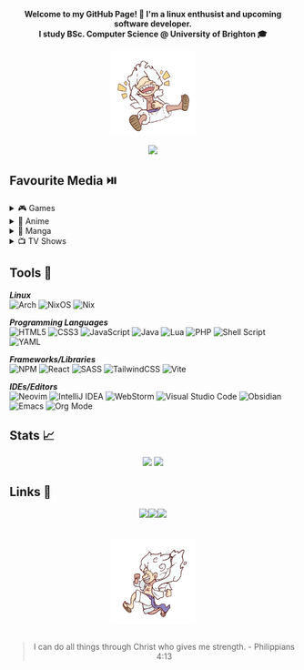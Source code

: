 **<p align='center'>Welcome to my GitHub Page! :wave: I'm a linux enthusist and upcoming software developer. <br>
I study BSc. Computer Science @ University of Brighton :mortar_board:</p>**

<p align='center'>
   <img src='./img/e.gif' width='150px'></img>
</p>

<p align='center'>
<img src="https://readme-typing-svg.demolab.com?font=Montserrat&size=15&duration=3500&pause=1000&color=FFFFFF&center=true&width=435&lines=01010111+01100101+01101100+01100011+01101111+01101101+01100101"></img>
</p>
<h2>Favourite Media ⏯️ </h2>
   <details>
  <summary>🎮 Games</summary>
        <ul>
            <li><img width=20 src='./img/persona-icon.png'> Persona 5 Royal</li>
            <li><img width=20 src='./img/nier-icon.png'> Nier Automata</li>
            <li><img width=20 src='./img/ffxiv-icon.png'> Final Fantasy XIV Online</li>
            <li><img width=20 src='./img/ghost-icon.png'> Ghost of Tsushima</li>
        </ul>
   </details>
      <details>
       <summary>👹 Anime</summary>
        <ul>
            <li><a href='https://anilist.co/anime/30/Neon-Genesis-Evangelion/'>Neon Genesis Evangelion</a></li>
            <li><a href='https://anilist.co/anime/263/Hajime-no-Ippo-The-Fighting/'>Hajime no Ippo</a></li>
            <li><a href='https://anilist.co/anime/21/ONE-PIECE/'>One Piece</a></li>
            <li><a href='https://anilist.co/anime/80/Mobile-Suit-Gundam/'>Mobile Suit Gundam</a></li>
        </ul>
   </details>
      <details>
       <summary>📖 Manga</summary>
        <ul>
            <li><a href='https://anilist.co/manga/30002/Berserk/'>Berserk</a></li>
            <li><a href='https://anilist.co/manga/30642/Vinland-Saga/'>Vinland Saga</a></li>
            <li><a href='https://anilist.co/manga/30656/Vagabond/'>Vagabond</a></li>
            <li><a href='https://anilist.co/manga/87170/Fire-Punch/'>Fire Punch</a></li>
        </ul>
   </details>
         <details>
       <summary>📺 TV Shows</summary>
        <ul>
            <li><a href='https://www.imdb.com/title/tt0903747/'>Breaking Bad</a></li>
            <li><a href='https://www.imdb.com/title/tt0944947/?ref_=nv_sr_srsg_0_tt_8_nm_0_q_game%2520of%2520thro'>Game of Thrones</a></li>
            <li><a href='https://www.imdb.com/title/tt1190634/?ref_=nv_sr_srsg_0_tt_6_nm_2_q_the%2520boys'>The Boys</a></li>
            <li><a href='https://www.imdb.com/title/tt6741278/?ref_=nv_sr_srsg_0_tt_8_nm_0_q_invinc'>Invincible</a></li>
        </ul>
   </details>
    

    
## Tools 🧰 

***Linux*** <br>
![Arch](https://img.shields.io/badge/Arch%20Linux-1793D1?logo=arch-linux&logoColor=fff&style=for-the-badge)
![NixOS](https://img.shields.io/badge/NIXOS-5277C3.svg?style=for-the-badge&logo=NixOS&logoColor=white)
![Nix](https://img.shields.io/badge/NIX-5277C3.svg?style=for-the-badge&logo=NixOS&logoColor=white)

***Programming Languages*** <br>
![HTML5](https://img.shields.io/badge/html5-%23E34F26.svg?style=for-the-badge&logo=html5&logoColor=white)
![CSS3](https://img.shields.io/badge/css3-%231572B6.svg?style=for-the-badge&logo=css3&logoColor=white)
![JavaScript](https://img.shields.io/badge/javascript-%23323330.svg?style=for-the-badge&logo=javascript&logoColor=%23F7DF1E)
![Java](https://img.shields.io/badge/java-%23ED8B00.svg?style=for-the-badge&logo=openjdk&logoColor=white)
![Lua](https://img.shields.io/badge/lua-%232C2D72.svg?style=for-the-badge&logo=lua&logoColor=white)
![PHP](https://img.shields.io/badge/php-%23777BB4.svg?style=for-the-badge&logo=php&logoColor=white)
![Shell Script](https://img.shields.io/badge/shell_script-%23121011.svg?style=for-the-badge&logo=gnu-bash&logoColor=white)
![YAML](https://img.shields.io/badge/yaml-%23ffffff.svg?style=for-the-badge&logo=yaml&logoColor=151515)

***Frameworks/Libraries*** <br>
![NPM](https://img.shields.io/badge/NPM-%23CB3837.svg?style=for-the-badge&logo=npm&logoColor=white)
![React](https://img.shields.io/badge/react-%2320232a.svg?style=for-the-badge&logo=react&logoColor=%2361DAFB)
![SASS](https://img.shields.io/badge/SASS-hotpink.svg?style=for-the-badge&logo=SASS&logoColor=white)
![TailwindCSS](https://img.shields.io/badge/tailwindcss-%2338B2AC.svg?style=for-the-badge&logo=tailwind-css&logoColor=white)
![Vite](https://img.shields.io/badge/vite-%23646CFF.svg?style=for-the-badge&logo=vite&logoColor=white)

***IDEs/Editors*** <br>
![Neovim](https://img.shields.io/badge/NeoVim-%2357A143.svg?&style=for-the-badge&logo=neovim&logoColor=white)
![IntelliJ IDEA](https://img.shields.io/badge/IntelliJIDEA-000000.svg?style=for-the-badge&logo=intellij-idea&logoColor=white)
![WebStorm](https://img.shields.io/badge/webstorm-143?style=for-the-badge&logo=webstorm&logoColor=white&color=black)
![Visual Studio Code](https://img.shields.io/badge/Visual%20Studio%20Code-0078d7.svg?style=for-the-badge&logo=visual-studio-code&logoColor=white)
![Obsidian](https://img.shields.io/badge/Obsidian-%23483699.svg?style=for-the-badge&logo=obsidian&logoColor=white)
![Emacs](https://img.shields.io/badge/Emacs-%237F5AB6.svg?&style=for-the-badge&logo=gnu-emacs&logoColor=white)
![Org Mode](https://img.shields.io/badge/orgmode-%2377AA99.svg?style=for-the-badge&logo=org&logoColor=white)


## Stats 📈 
<p align='center'>
   <img src='https://github-readme-stats.vercel.app/api?username=MudiaOS&theme=material-palenight&show_icons=true&hide_border=true&count_private=true'>
   <img src='https://github-readme-streak-stats.herokuapp.com/?user=MudiaOS&theme=material-palenight&hide_border=true'>
</p>

   
## Links 🔗 
<p align="center">
<a href="https://steamcommunity.com/profiles/76561199681540925/"><img src="https://img.shields.io/badge/steam-%23000000.svg?style=for-the-badge&logo=steam&logoColor=white"></a><a href="https://open.spotify.com/user/31rafwwumk7xcifkjtnuidlfniui?si=2dab338fa19844a9"><img src="https://img.shields.io/badge/Spotify-1ED760?style=for-the-badge&logo=spotify&logoColor=white"></a><a href="https://anilist.co/user/MudiaOS/"><img src="https://img.shields.io/badge/AniList-AniList-blue?style=for-the-badge&logo=Anilist&logoColor=white&labelColor=blue&color=blue&label="></a></a><br><br><br>
<img align="center" width=150px src="./img/luffy-one-piece.gif"><br><br>
</p>
<div align="center">

> I can do all things through Christ who gives me strength. - Philippians 4:13

